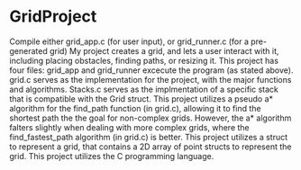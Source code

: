# GridProject
Compile either grid_app.c (for user input), or grid_runner.c (for a pre-generated grid) My project creates a grid, and lets a user interact with it, including placing obstacles, finding paths, or resizing it.
This project has four files: grid_app and grid_runner excecute the program (as stated above). grid.c serves as the implementation for the project, with the major functions and algorithms.
Stacks.c serves as the implmentation of a specific stack that is compatible with the Grid struct.
This project utilizes a pseudo a* algorithm for the find_path function (in grid.c), allowing it to find the shortest path the the goal for non-complex grids.
However, the a* algorithm falters slightly when dealing with more complex grids, where the find_fastest_path algorithm (in grid.c) is better.
This project utilizes a struct to represent a grid, that contains a 2D array of point structs to represent the grid.
This project utilizes the C programming language.
